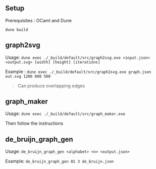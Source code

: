 ## Setup

Prerequisites : OCaml and Dune

`dune build`

## graph2svg

Usage: `dune exec ./_build/default/src/graph2svg.exe <input.json> <output.svg> [width] [height] [iterations]`

Example : `dune exec ./_build/default/src/graph2svg.exe graph.json out.svg 1200 800 500`

> Can produce overlapping edges

## graph_maker

Usage: `dune exec ./_build/default/src/graph_maker.exe`

Then follow the instructions

## de_bruijn_graph_gen

Usage: `de_bruijn_graph_gen <alphabet> <n> <output.json>`

Example: `de_bruijn_graph_gen 01 3 de_bruijn.json`